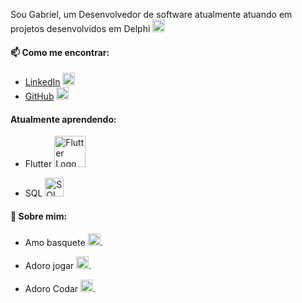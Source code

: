 Sou Gabriel, um Desenvolvedor de software atualmente atuando em projetos desenvolvidos em Delphi <img src="https://i0.wp.com/learndelphi.org/wp-content/uploads/2020/06/delphi2.png?fit=1000%2C1000&ssl=1" alt="Delphi Logo" width="20" heigth="10"/>

#### 📫 Como me encontrar:

- [LinkedIn](https://www.linkedin.com/in/gabriel-santiago-6219421b1/) <img src="https://th.bing.com/th/id/R.0a7f520070a64f2f0c11a8b1afc6eaa4?rik=dIqxLgIFb3LUUQ&pid=ImgRaw&r=0" alt="linkedin" width="20" heigth="10"/> 
- [GitHub](https://github.com/gabrielnuss) <img src="https://th.bing.com/th/id/R.9230943f4e960d4311f3c8b9c28d92ab?rik=SCK0sB8EXFwNkA&pid=ImgRaw&r=0" alt="github" width="20" heigth="10"/>  

#### Atualmente aprendendo:

- Flutter <img src="https://upload.wikimedia.org/wikipedia/commons/1/17/Google-flutter-logo.png" alt="Flutter Logo" width="50"/>

- SQL <img src="https://www.svgrepo.com/show/331761/sql-database-sql-azure.svg" alt="SQL Logo" width="30"/>

#### 💬 Sobre mim:

- Amo basquete  <img src="https://www.svgrepo.com/show/513271/basketball.svg" alt="basquete" width="20" heigth="10"/>.

- Adoro jogar  <img src="https://www.svgrepo.com/show/400887/videogame.svg" alt="basquete" width="20" heigth="10"/>.

- Adoro Codar <img src="https://www.svgrepo.com/show/493162/hacker.svg" alt="basquete" width="20" heigth="10"/>.
